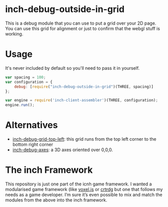 # inch-debug-outside-in-grid
This is a debug module that you can use to put a grid over your 2D page. You can use this grid for alignment or just to confirm that the webgl stuff is working.

# Usage
It's never included by default so you'll need to pass it in yourself.

```javascript
var spacing = 100;
var configuration = {
	debug: [require("inch-debug-outside-in-grid")(THREE, spacing)]
};

var engine = require('inch-client-assembler')(THREE, configuration);
engine.run();
```

# Alternatives
- [inch-debug-grid-top-left](https://github.com/distributedlife/inch-debug-grid-top-left): this grid runs from the top left corner to the bottom right corner
- [inch-debug-axes](https://github.com/distributedlife/inch-debug-axes): a 3D axes oriented over 0,0,0.

# The inch Framework
This repository is just one part of the icnh game framework. I wanted a modularised game framework (like [voxel.js](http://voxeljs.com) or [crtrdg](http://crtrdg.com/) but one that follows my needs as a game developer. I’m sure it’s even possible to mix and match the modules from the above into the inch framework.